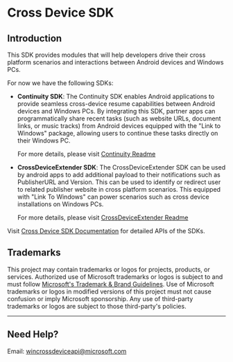 # Cross Device SDK

## Introduction

This SDK provides modules that will help developers drive their cross platform scenarios and interactions between Android devices and Windows PCs.

For now we have the following SDKs:

- **Continuity SDK**: The Continuity SDK enables Android applications to provide seamless cross-device resume capabilities between Android devices and Windows PCs. By integrating this SDK, partner apps can programmatically share recent tasks (such as website URLs, document links, or music tracks) from Android devices equipped with the "Link to Windows" package, allowing users to continue these tasks directly on their Windows PC.
  
    For more details, please visit [Continuity Readme](./continuity/README.md)

- **CrossDeviceExtender SDK**: The CrossDeviceExtender SDK can be used by android apps to add additional payload to their notifications such as PublisherURL and Version. This can be used to identify or redirect user to related publisher website in cross platform scenarios. This equipped with "Link To Windows" can power scenarios such as cross device installations on Windows PCs.
  
    For more details, please visit [CrossDeviceExtender Readme](./crossdeviceextender/README.md)



Visit [Cross Device SDK Documentation](https://microsoft.github.io/Windows-Cross-Device/) for detailed APIs of the SDKs.



## Trademarks

This project may contain trademarks or logos for projects, products, or services. Authorized use of Microsoft trademarks or logos is subject to and must follow [Microsoft's Trademark & Brand Guidelines](https://www.microsoft.com/en-us/legal/intellectualproperty/trademarks/usage/general).
Use of Microsoft trademarks or logos in modified versions of this project must not cause confusion or imply Microsoft sponsorship.
Any use of third-party trademarks or logos are subject to those third-party's policies.

---

## Need Help?

Email: [wincrossdeviceapi@microsoft.com](mailto:wincrossdeviceapi@microsoft.com)